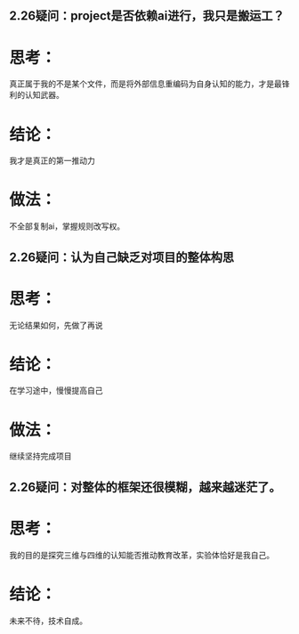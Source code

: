 ## 2.26疑问：project是否依赖ai进行，我只是搬运工？
# 思考：
真正属于我的不是某个文件，而是将外部信息重编码为自身认知的能力，才是最锋利的认知武器。
# 结论：
我才是真正的第一推动力
# 做法：
不全部复制ai，掌握规则改写权。
## 2.26疑问：认为自己缺乏对项目的整体构思
# 思考：
无论结果如何，先做了再说
# 结论：
在学习途中，慢慢提高自己
# 做法：
继续坚持完成项目
## 2.26疑问：对整体的框架还很模糊，越来越迷茫了。
# 思考：
我的目的是探究三维与四维的认知能否推动教育改革，实验体恰好是我自己。
# 结论：
未来不待，技术自成。



